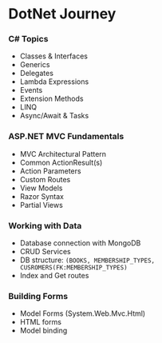 # DotNet Journey

### C# Topics
- Classes & Interfaces
- Generics
- Delegates
- Lambda Expressions
- Events
- Extension Methods
- LINQ
- Async/Await & Tasks

### ASP.NET MVC Fundamentals
- MVC Architectural Pattern
- Common ActionResult(s)
- Action Parameters
- Custom Routes
- View Models
- Razor Syntax
- Partial Views

### Working with Data
- Database connection with MongoDB
- CRUD Services
- DB structure: `(BOOKS, MEMBERSHIP_TYPES, CUSROMERS(FK:MEMBERSHIP_TYPES)`
- Index and Get routes

### Building Forms
- Model Forms (System.Web.Mvc.Html)
- HTML forms
- Model binding
